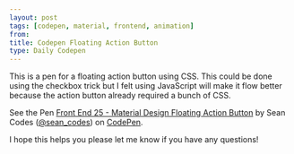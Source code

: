 ```yaml
---
layout: post
tags: [codepen, material, frontend, animation]
from:
title: Codepen Floating Action Button
type: Daily Codepen
---
```

This is a pen for a floating action button using CSS. This could be done using the checkbox trick but I felt using JavaScript will make it flow better because the action button already required a bunch of CSS.

<p data-height="540" data-theme-id="0" data-slug-hash="qRgEOJ" data-default-tab="css,result" data-user="sean_codes" data-embed-version="2" data-pen-title="Front End 25 - Material Design Floating Action Button" class="codepen">See the Pen <a href="http://codepen.io/sean_codes/pen/qRgEOJ/">Front End 25 - Material Design Floating Action Button</a> by Sean Codes (<a href="http://codepen.io/sean_codes">@sean_codes</a>) on <a href="http://codepen.io">CodePen</a>.</p>
<script async src="https://production-assets.codepen.io/assets/embed/ei.js"></script>

I hope this helps you please let me know if you have any questions!
